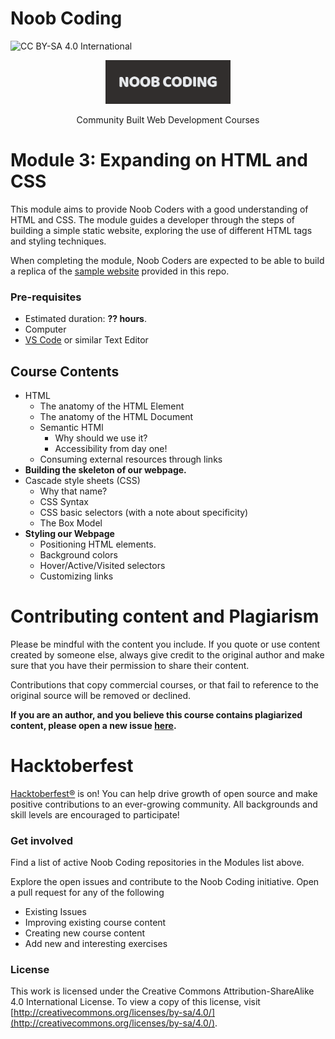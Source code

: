 #  Noob Coding
![CC BY-SA 4.0 International](https://licensebuttons.net/l/by-sa/3.0/80x15.png)

<p align="center">
  <img src="https://github.com/N0obCoding/Courses/blob/master/assets/NoobCoding-500x175.png?raw=true" width="200">
</p>
<p align="center">Community Built Web Development Courses</p>

# **Module 3:** Expanding on HTML and CSS
This module aims to provide Noob Coders with a good understanding of HTML and CSS. The module guides a developer through the steps of building a simple static website, exploring the use of different HTML tags and styling techniques.

When completing the module, Noob Coders are expected to be able to build a replica of the [sample website](https://github.com/N0obCoding/Expanding-on-HTML-and-CSS/tree/master/assets/website) provided in this repo.

### Pre-requisites
* Estimated duration: **?? hours**.
* Computer
* [VS Code](https://code.visualstudio.com/) or similar Text Editor

## Course Contents
* HTML
    * The anatomy of the HTML Element
    * The anatomy of the HTML Document
    * Semantic HTMl
        * Why should we use it?
        * Accessibility from day one!
    * Consuming external resources through links
* **Building the skeleton of our webpage.**
* Cascade style sheets (CSS)
    * Why that name?
    * CSS Syntax
    * CSS basic selectors (with a note about specificity)
    * The Box Model
* **Styling our Webpage**
    * Positioning HTML elements.
    * Background colors
    * Hover/Active/Visited selectors
    * Customizing links

# Contributing content and Plagiarism
Please be mindful with the content you include. If you quote or use content created by someone else, always give credit to the original author and make sure that you have their permission to share their content.

Contributions that copy commercial courses, or that fail to reference to the original source will be removed or declined.

**If you are an author, and you believe this course contains plagiarized content, please open a new issue [here](https://github.com/N0obCoding/Expanding-on-HTML-and-CSS/issues/new).**

# Hacktoberfest

[Hacktoberfest®](https://hacktoberfest.digitalocean.com/) is on! You can help drive growth of open source and make positive contributions to an ever-growing community. All backgrounds and skill levels are encouraged to participate!

### Get involved

Find a list of active Noob Coding repositories in the Modules list above.

Explore the open issues and contribute to the Noob Coding initiative.
Open a pull request for any of the following

* Existing Issues
* Improving existing course content
* Creating new course content
* Add new and interesting exercises

### License

This work is licensed under the Creative Commons Attribution-ShareAlike 4.0 International License. To view a copy of this license, visit [http://creativecommons.org/licenses/by-sa/4.0/](http://creativecommons.org/licenses/by-sa/4.0/).
